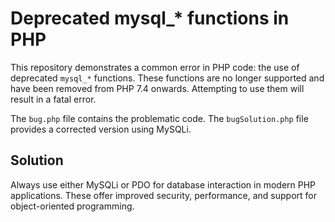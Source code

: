 # Deprecated mysql_* functions in PHP

This repository demonstrates a common error in PHP code: the use of deprecated `mysql_*` functions. These functions are no longer supported and have been removed from PHP 7.4 onwards.  Attempting to use them will result in a fatal error.

The `bug.php` file contains the problematic code. The `bugSolution.php` file provides a corrected version using MySQLi.

## Solution

Always use either MySQLi or PDO for database interaction in modern PHP applications. These offer improved security, performance, and support for object-oriented programming.
